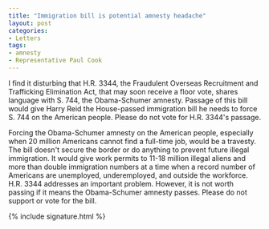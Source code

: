 ```yaml
---
title: "Immigration bill is potential amnesty headache"
layout: post
categories:
- Letters
tags:
- amnesty
- Representative Paul Cook
---
```


I find it disturbing that H.R. 3344, the Fraudulent Overseas Recruitment and Trafficking Elimination Act, that may soon receive a floor vote, shares language with S. 744, the Obama-Schumer amnesty. Passage of this bill would give Harry Reid the House-passed immigration bill he needs to force S. 744 on the American people. Please do not vote for H.R. 3344's passage.

Forcing the Obama-Schumer amnesty on the American people, especially when 20 million Americans cannot find a full-time job, would be a travesty. The bill doesn't secure the border or do anything to prevent future illegal immigration. It would give work permits to 11-18 million illegal aliens and more than double immigration numbers at a time when a record number of Americans are unemployed, underemployed, and outside the workforce. H.R. 3344 addresses an important problem. However, it is not worth passing if it means the Obama-Schumer amnesty passes. Please do not support or vote for the bill.

{% include signature.html %}

